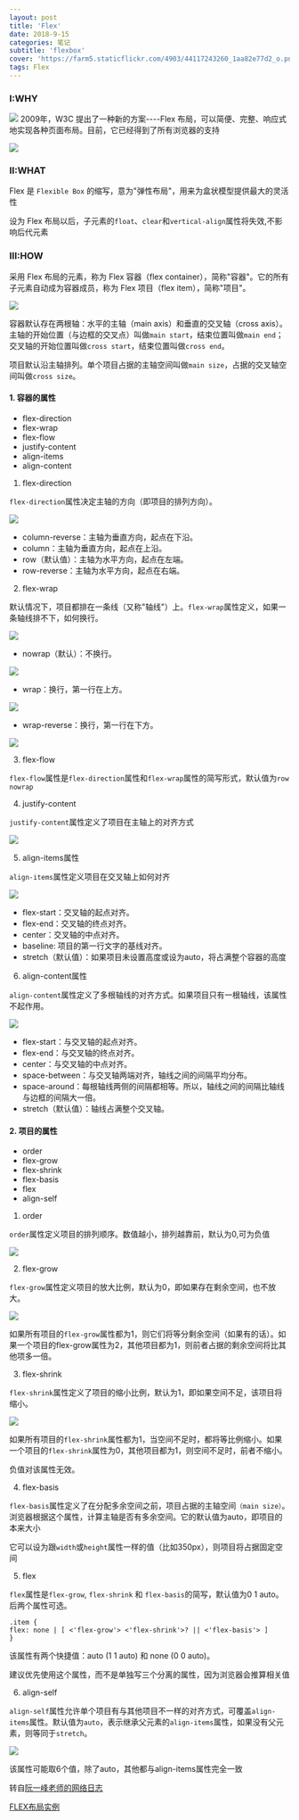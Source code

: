 ```yaml
---
layout: post
title: 'Flex'
date: 2018-9-15
categories: 笔记
subtitle: 'flexbox'
cover: 'https://farm5.staticflickr.com/4903/44117243260_1aa82e77d2_o.png'
tags: Flex
---
```

### Ⅰ:WHY

![](http://www.ruanyifeng.com/blogimg/asset/2015/bg2015071001.gif)
2009年，W3C 提出了一种新的方案----Flex 布局，可以简便、完整、响应式地实现各种页面布局。目前，它已经得到了所有浏览器的支持

![](http://www.ruanyifeng.com/blogimg/asset/2015/bg2015071003.jpg)

### Ⅱ:WHAT
Flex 是 `Flexible Box` 的缩写，意为"弹性布局"，用来为盒状模型提供最大的灵活性

设为 Flex 布局以后，子元素的`float`、`clear`和`vertical-align`属性将失效,不影响后代元素

### Ⅲ:HOW
采用 Flex 布局的元素，称为 Flex 容器（flex container），简称"容器"。它的所有子元素自动成为容器成员，称为 Flex 项目（flex item），简称"项目"。

![](http://www.ruanyifeng.com/blogimg/asset/2015/bg2015071004.png)

容器默认存在两根轴：水平的主轴（main axis）和垂直的交叉轴（cross axis）。主轴的开始位置（与边框的交叉点）叫做`main start`，结束位置叫做`main end`；交叉轴的开始位置叫做`cross start`，结束位置叫做`cross end`。

项目默认沿主轴排列。单个项目占据的主轴空间叫做`main size`，占据的交叉轴空间叫做`cross size`。

#### 1. 容器的属性

 * flex-direction
 * flex-wrap
 * flex-flow
 * justify-content
 * align-items
 * align-content

1. flex-direction

 `flex-direction`属性决定主轴的方向（即项目的排列方向）。

 ![](http://www.ruanyifeng.com/blogimg/asset/2015/bg2015071005.png)

* column-reverse：主轴为垂直方向，起点在下沿。
* column：主轴为垂直方向，起点在上沿。
* row（默认值）：主轴为水平方向，起点在左端。
* row-reverse：主轴为水平方向，起点在右端。

2. flex-wrap

默认情况下，项目都排在一条线（又称"轴线"）上。`flex-wrap`属性定义，如果一条轴线排不下，如何换行。

![](http://www.ruanyifeng.com/blogimg/asset/2015/bg2015071006.png)

* nowrap（默认）：不换行。

![](http://www.ruanyifeng.com/blogimg/asset/2015/bg2015071007.png)

* wrap：换行，第一行在上方。

![](http://www.ruanyifeng.com/blogimg/asset/2015/bg2015071008.jpg)
* wrap-reverse：换行，第一行在下方。

![](http://www.ruanyifeng.com/blogimg/asset/2015/bg2015071009.jpg)

3. flex-flow

`flex-flow`属性是`flex-direction`属性和`flex-wrap`属性的简写形式，默认值为`row nowrap`

4. justify-content

`justify-content`属性定义了项目在主轴上的对齐方式

![](http://www.ruanyifeng.com/blogimg/asset/2015/bg2015071010.png)

5. align-items属性

`align-items`属性定义项目在交叉轴上如何对齐

![](http://www.ruanyifeng.com/blogimg/asset/2015/bg2015071011.png)

* flex-start：交叉轴的起点对齐。
* flex-end：交叉轴的终点对齐。
* center：交叉轴的中点对齐。
* baseline: 项目的第一行文字的基线对齐。
* stretch（默认值）：如果项目未设置高度或设为auto，将占满整个容器的高度

6. align-content属性

`align-content`属性定义了多根轴线的对齐方式。如果项目只有一根轴线，该属性不起作用。

![](http://www.ruanyifeng.com/blogimg/asset/2015/bg2015071012.png)

* flex-start：与交叉轴的起点对齐。
* flex-end：与交叉轴的终点对齐。
* center：与交叉轴的中点对齐。
* space-between：与交叉轴两端对齐，轴线之间的间隔平均分布。
* space-around：每根轴线两侧的间隔都相等。所以，轴线之间的间隔比轴线与边框的间隔大一倍。
* stretch（默认值）：轴线占满整个交叉轴。

#### 2. 项目的属性

* order
* flex-grow
* flex-shrink
* flex-basis
* flex
* align-self

1.  order

`order`属性定义项目的排列顺序。数值越小，排列越靠前，默认为0,可为负值

![](http://www.ruanyifeng.com/blogimg/asset/2015/bg2015071013.png)

2. flex-grow

`flex-grow`属性定义项目的放大比例，默认为0，即如果存在剩余空间，也不放大。

![](http://www.ruanyifeng.com/blogimg/asset/2015/bg2015071014.png)

如果所有项目的`flex-grow`属性都为1，则它们将等分剩余空间（如果有的话）。如果一个项目的flex-grow属性为2，其他项目都为1，则前者占据的剩余空间将比其他项多一倍。

3. flex-shrink

`flex-shrink`属性定义了项目的缩小比例，默认为1，即如果空间不足，该项目将缩小。

![](http://www.ruanyifeng.com/blogimg/asset/2015/bg2015071015.jpg)

如果所有项目的`flex-shrink`属性都为1，当空间不足时，都将等比例缩小。如果一个项目的`flex-shrink`属性为0，其他项目都为1，则空间不足时，前者不缩小。

负值对该属性无效。

4. flex-basis

`flex-basis`属性定义了在分配多余空间之前，项目占据的主轴空间`（main size）`。浏览器根据这个属性，计算主轴是否有多余空间。它的默认值为auto，即项目的本来大小

它可以设为跟`width`或`height`属性一样的值（比如350px），则项目将占据固定空间

5. flex

`flex`属性是`flex-grow`, `flex-shrink` 和 `flex-basis`的简写，默认值为0 1 auto。后两个属性可选。

    .item {
    flex: none | [ <'flex-grow'> <'flex-shrink'>? || <'flex-basis'> ]
    }

该属性有两个快捷值：auto (1 1 auto) 和 none (0 0 auto)。

建议优先使用这个属性，而不是单独写三个分离的属性，因为浏览器会推算相关值

6. align-self

`align-self`属性允许单个项目有与其他项目不一样的对齐方式，可覆盖`align-items`属性。默认值为`auto`，表示继承父元素的`align-items`属性，如果没有父元素，则等同于`stretch`。

![](http://www.ruanyifeng.com/blogimg/asset/2015/bg2015071016.png)

该属性可能取6个值，除了auto，其他都与align-items属性完全一致

转自[阮一峰老师的网络日志](http://www.ruanyifeng.com/blog/2015/07/flex-grammar.html)

[FLEX布局实例](http://www.ruanyifeng.com/blog/2015/07/flex-examples.html)
